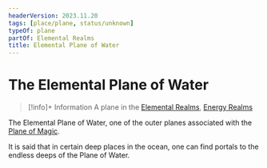 ```yaml
---
headerVersion: 2023.11.20
tags: [place/plane, status/unknown]
typeOf: plane
partOf: Elemental Realms
title: Elemental Plane of Water
---
```

# The Elemental Plane of Water
>[!info]+ Information
> A plane in the [Elemental Realms](<./elemental-realms.md>), [Energy Realms](<../energy-realms.md>)

The Elemental Plane of Water, one of the outer planes associated with the [Plane of Magic](<../plane-of-magic.md>).

It is said that in certain deep places in the ocean, one can find portals to the endless deeps of the Plane of Water.